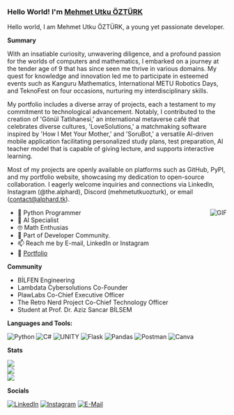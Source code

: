 ### Hello World! I'm [Mehmet Utku ÖZTÜRK](https://alphard.tk)

Hello world, I am Mehmet Utku ÖZTÜRK, a young yet passionate developer.

**Summary**

With an insatiable curiosity, unwavering diligence, and a profound passion for the worlds of computers and mathematics, I embarked on a journey at the tender age of 9 that has since seen me thrive in various domains. My quest for knowledge and innovation led me to participate in esteemed events such as Kanguru Mathematics, International METU Robotics Days, and TeknoFest on four occasions, nurturing my interdisciplinary skills.

My portfolio includes a diverse array of projects, each a testament to my commitment to technological advancement. Notably, I contributed to the creation of 'Gönül Tatlıhanesi,' an international metaverse café that celebrates diverse cultures, 'LoveSolutions,' a matchmaking software inspired by 'How I Met Your Mother,' and 'SoruBot,' a versatile AI-driven mobile application facilitating personalized study plans, test preparation, AI teacher model that is capable of giving lecture, and supports interactive learning.

Most of my projects are openly available on platforms such as GitHub, PyPI, and my portfolio website, showcasing my dedication to open-source collaboration. I eagerly welcome inquiries and connections via LinkedIn, Instagram (@the.alphard), Discord (mehmetutkuozturk), or email (contact@alphard.tk).

<img align="right" alt="GIF" src="https://media.giphy.com/media/3oKIPnAiaMCws8nOsE/giphy.gif" />

- 🐍 Python Programmer
- 🤖 AI Specialist
- 🤓 Math Enthusias
- 👯 Part of Developer Community.
- 📫 Reach me by E-mail, LinkedIn or Instagram
- 📝 [Portfolio](https://alphard.tk)



**Community**
- BİLFEN Engineering
- Lambdata Cybersolutions Co-Founder
- PlawLabs Co-Chief Executive Officer
- The Retro Nerd Project Co-Chief Technology Officer
- Student at Prof. Dr. Aziz Sancar BİLSEM

**Languages and Tools:**

![Python](https://img.shields.io/badge/python-3670A0?style=for-the-badge&logo=python&logoColor=ffdd54)
![C#](https://img.shields.io/badge/c%23-%23239120.svg?style=for-the-badge&logo=c-sharp&logoColor=white)
![UNITY](https://img.shields.io/badge/Unity-%2320232a.svg?style=for-the-badge&logo=unity&logoColor=white)
![Flask](https://img.shields.io/badge/flask-%23000.svg?style=for-the-badge&logo=flask&logoColor=white)
![Pandas](https://img.shields.io/badge/pandas-%23150458.svg?style=for-the-badge&logo=pandas&logoColor=white)
![Postman](https://img.shields.io/badge/Postman-FF6C37?style=for-the-badge&logo=postman&logoColor=white)
![Canva](https://img.shields.io/badge/Canva-%2300C4CC.svg?style=for-the-badge&logo=Canva&logoColor=white)

**Stats**

![](https://github-readme-stats.vercel.app/api?username=thealphard&theme=gruvbox&hide_border=false&include_all_commits=true&count_private=true)<br/>
![](https://github-readme-streak-stats.herokuapp.com/?user=thealphard&theme=gruvbox&hide_border=false)<br/>
![](https://github-readme-stats.vercel.app/api/top-langs/?username=thealphard&theme=gruvbox&hide_border=false&include_all_commits=true&count_private=true&layout=compact)

**Socials**

[![LinkedIn](https://img.shields.io/badge/LinkedIn-%230077B5.svg?logo=linkedin&logoColor=white)](https://linkedin.com/in/mutkuoz) [![Instagram](https://img.shields.io/badge/Instagram-%23E4405F.svg?logo=Instagram&logoColor=white)](https://instagram.com/the.alphard) [![E-Mail](https://img.shields.io/badge/email-white?style=for-the-badge&logo=maildotru)](mailto:contact@alphard.tk)



